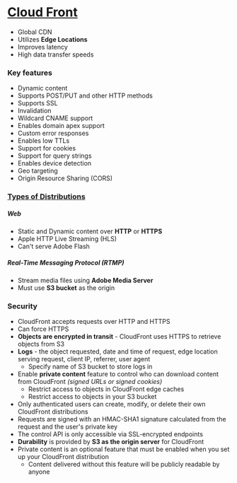 # [Cloud Front](http://docs.aws.amazon.com/AmazonCloudFront/latest/DeveloperGuide/Introduction.html)
* Global CDN
* Utilizes **Edge Locations**
* Improves latency
* High data transfer speeds

### Key features
* Dynamic content
* Supports POST/PUT and other HTTP methods
* Supports SSL
* Invalidation
* Wildcard CNAME support
* Enables domain apex support
* Custom error responses
* Enables low TTLs
* Support for cookies
* Support for query strings
* Enables device detection
* Geo targeting
* Origin Resource Sharing (CORS)

### [Types of Distributions](http://docs.aws.amazon.com/AmazonCloudFront/latest/DeveloperGuide/distribution-overview.html)

##### Web
* Static and Dynamic content over **HTTP** or **HTTPS**
* Apple HTTP Live Streaming (HLS)
* Can't serve Adobe Flash

##### Real-Time Messaging Protocol (RTMP)
* Stream media files using **Adobe Media Server**
* Must use **S3 bucket** as the origin

### Security
* CloudFront accepts requests over HTTP and HTTPS
* Can force HTTPS
* **Objects are encrypted in transit** - CloudFront uses HTTPS to retrieve objects from S3
* **Logs** - the object requested, date and time of request, edge location serving request, client IP, referrer, user agent
  * Specify name of S3 bucket to store logs in
* Enable **private content** feature to control who can download content from CloudFront *(signed URLs or signed cookies)*
  * Restrict access to objects in CloudFront edge caches
  * Restrict access to objects in your S3 bucket
* Only authenticated users can create, modify, or delete their own CloudFront distributions
* Requests are signed with an HMAC-SHA1 signature calculated from the request and the user's private key
* The control API is only accessible via SSL-encrypted endpoints
* **Durability** is provided by **S3 as the origin server** for CloudFront
* Private content is an optional feature that must be enabled when you set up your CloudFront distribution
  * Content delivered without this feature will be publicly readable by anyone
